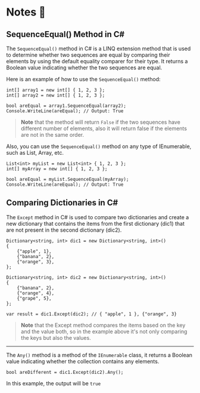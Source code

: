 ﻿#  Notes 📝
## SequenceEqual() Method in C#

The `SequenceEqual()` method in C# is a LINQ extension method that is used to determine whether two sequences are equal by comparing their elements by using the default equality comparer for their type. It returns a Boolean value indicating whether the two sequences are equal.

Here is an example of how to use the `SequenceEqual()` method:

    int[] array1 = new int[] { 1, 2, 3 };
    int[] array2 = new int[] { 1, 2, 3 };
    
    bool areEqual = array1.SequenceEqual(array2);
    Console.WriteLine(areEqual); // Output: True

> **Note** that the method will return `False` if the two sequences have different number of elements, also it will return false if the elements are not in the same order.

Also, you can use the `SequenceEqual()` method on any type of IEnumerable, such as List, Array, etc.

    List<int> myList = new List<int> { 1, 2, 3 };
    int[] myArray = new int[] { 1, 2, 3 };
    
    bool areEqual = myList.SequenceEqual(myArray);
    Console.WriteLine(areEqual); // Output: True

## Comparing Dictionaries in C#

The `Except` method in C# is used to compare two dictionaries and create a new dictionary that contains the items from the first dictionary (dic1) that are not present in the second dictionary (dic2).

    

	Dictionary<string, int> dic1 = new Dictionary<string, int>()
	{
	    {"apple", 1},
	    {"banana", 2},
	    {"orange", 3},
	};

	Dictionary<string, int> dic2 = new Dictionary<string, int>()
	{
	    {"banana", 2},
	    {"orange", 4},
	    {"grape", 5},
	};

	var result = dic1.Except(dic2); // { "apple", 1 }, {"orange", 3}
	
> **Note** that the Except method compares the items based on the key and the value both, so in the example above it's not only comparing the keys but also the values.	
---
The `Any()` method is a method of the `IEnumerable` class, it returns a Boolean value indicating whether the collection contains any elements.


```
bool areDifferent = dic1.Except(dic2).Any();
```
	
In this example, the output will be `true`




